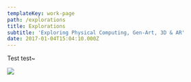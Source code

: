 ```yaml
---
templateKey: work-page
path: /explorations
title: Explorations
subtitle: 'Exploring Physical Computing, Gen-Art, 3D & AR'
date: 2017-01-04T15:04:10.000Z
---
```

Test test~



![](/img/compainion_thumbnail.jpg)
